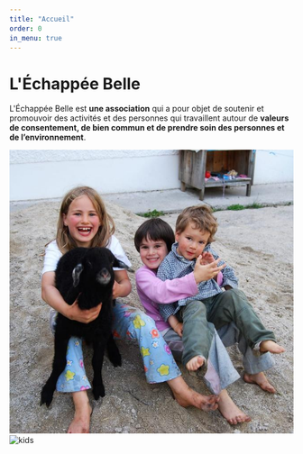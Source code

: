 ```yaml
---
title: "Accueil"
order: 0
in_menu: true
---
```

# L'Échappée Belle

L'Échappée Belle est **une association** qui a pour objet de soutenir et promouvoir des activités et des personnes qui travaillent autour de **valeurs de consentement, de bien commun et de prendre soin des personnes et de l’environnement**.

![Texte décrivant l'image](/images/312286831_869206277445174_5952820976722631711_n.jpg)
<img alt = "kids" src = "/mon-site/images/312286831_869206277445174_5952820976722631711_n.jpg"></img> 